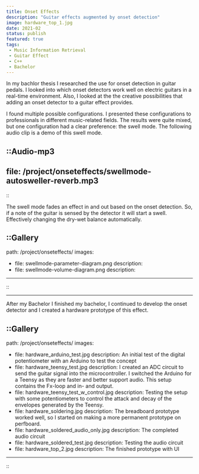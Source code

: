 ```yaml
---
title: Onset Effects
description: "Guitar effects augmented by onset detection"
image: hardware_top_1.jpg
date: 2021-02
status: publish
featured: true
tags:
 - Music Information Retrieval
 - Guitar Effect
 - C++
 - Bachelor
---
```


In my bachlor thesis I researched the use for onset detection in guitar pedals. I looked into which onset detectors work well on electric guitars in a real-time environment. Also, I looked at the the creative possibilities that adding an onset detector to a guitar effect provides.

I found multiple possible configurations. I presented these configurations to professionals in different music-related fields. The results were quite mixed, but one configuration had a clear preference: the swell mode. The following audio clip is a demo of this swell mode.

::Audio-mp3
---
file: /project/onseteffects/swellmode-autosweller-reverb.mp3
---
::

The swell mode fades an effect in and out based on the onset detection. So, if a note of the guitar is sensed by the detector it will start a swell. Effectively changing the dry-wet balance automatically.

::Gallery
---
path: /project/onseteffects/
images:
- file: swellmode-parameter-diagram.png
  description: 
- file: swellmode-volume-diagram.png
  description: 
---
::

---

After my Bachelor I finished my bachelor, I continued to develop the onset detector and I created a hardware prototype of this effect.

::Gallery
---
path: /project/onseteffects/
images: 
  - file: hardware_arduino_test.jpg
    description: An initial test of the digital potentiometer with an Arduino to test the concept
  - file: hardware_teensy_test.jpg
    description: I created an ADC circuit to send the guitar signal into the microcontroller. I switched the Arduino for a Teensy as they are faster and better support audio. This setup contains the Fx-loop and in- and output.
  - file: hardware_teensy_test_w_control.jpg
    description: Testing the setup with some potentiometers to control the attack and decay of the envelopes generated by the Teensy.
  - file: hardware_soldering.jpg
    description: The breadboard prototype worked well, so I started on making a more permanent prototype on perfboard.
  - file: hardware_soldered_audio_only.jpg
    description: The completed audio circuit
  - file: hardware_soldered_test.jpg
    description: Testing the audio circuit
  - file: hardware_top_2.jpg
    description: The finished prototype with UI
---
::
